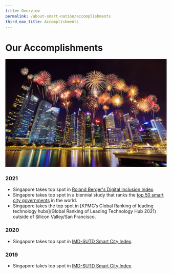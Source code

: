 ```yaml
---
title: Overview
permalink: /about-smart-nation/accomplishments
third_nav_title: Accomplishments
---
```

# Our Accomplishments
![Alt text for image on Isomer site](/images/abt-smart-nation/sg-fireworks.jpg)

### 2021

*   Singapore takes top spot in [Roland Berger's Digital Inclusion Index](/about-smart-nation/digitalinclusionindex2021).
*   Singapore takes top spot in a biennial study that ranks the [top 50 smart city governments](/about-smart-nation/smartcitygovernments21-22) in the world.
*   Singapore takes the top spot in [KPMG’s Global Ranking of leading technology hubs](Global Ranking of Leading Technology Hub 2021) outside of Silicon Valley/San Francisco.

### 2020

*  Singapore takes top spot in [IMD-SUTD Smart City Index](/about-smart-nation/smartcityindex2020).


### 2019

*  Singapore takes top spot in [IMD-SUTD Smart City Index](/about-smart-nation/smartcityindex2019).
